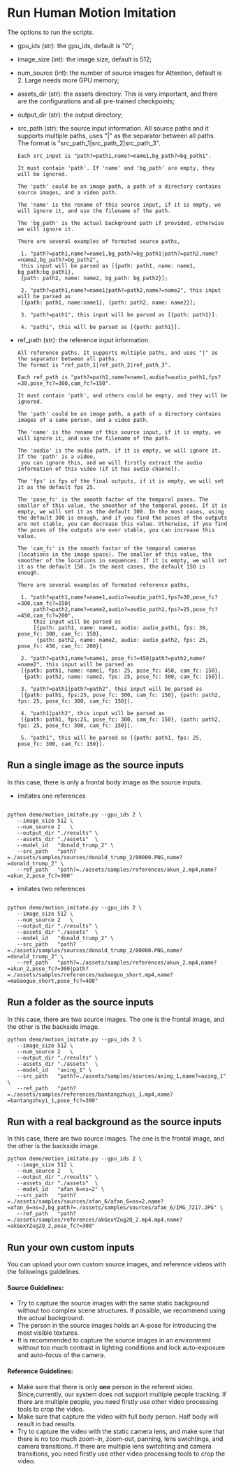 # Run Human Motion Imitation

The options to run the scripts.

- gpu_ids (str): the gpu_ids, default is "0";
- image_size (int): the image size, default is 512;
- num_source (int): the number of source images for Attention, default is 2. Large needs more GPU memory;
- assets_dir (str): the assets directory. This is very important, and there are the configurations and all pre-trained checkpoints;
- output_dir (str): the output directory;

 - src_path (str): the source input information. 
       All source paths and it supports multiple paths, uses "|" as the separator between all paths. 
       The format is "src_path_1|src_path_2|src_path_3". 
       
       Each src_input is "path?=path1,name?=name1,bg_path?=bg_path1". 
       
       It must contain 'path'. If 'name' and 'bg_path' are empty, they will be ignored.

       The 'path' could be an image path, a path of a directory contains source images, and a video path.

       The 'name' is the rename of this source input, if it is empty, we will ignore it, and use the filename of the path.

       The 'bg_path' is the actual background path if provided, otherwise we will ignore it.
       
       There are several examples of formated source paths,

        1. "path?=path1,name?=name1,bg_path?=bg_path1|path?=path2,name?=name2,bg_path?=bg_path2",
        this input will be parsed as [{path: path1, name: name1, bg_path:bg_path1},
        {path: path2, name: name2, bg_path: bg_path2}];

        2. "path?=path1,name?=name1|path?=path2,name?=name2", this input will be parsed as
        [{path: path1, name:name1}, {path: path2, name: name2}];

        3. "path?=path1", this input will be parsed as [{path: path1}].

        4. "path1", this will be parsed as [{path: path1}].

 - ref_path (str): the reference input information.
       
       All reference paths. It supports multiple paths, and uses "|" as the separator between all paths.
       The format is "ref_path_1|ref_path_2|ref_path_3".

       Each ref_path is "path?=path1,name?=name1,audio?=audio_path1,fps?=30,pose_fc?=300,cam_fc?=150".

       It must contain 'path', and others could be empty, and they will be ignored.

       The 'path' could be an image path, a path of a directory contains images of a same person, and a video path.

       The 'name' is the rename of this source input, if it is empty, we will ignore it, and use the filename of the path.

       The 'audio' is the audio path, if it is empty, we will ignore it. If the 'path' is a video,
        you can ignore this, and we will firstly extract the audio information of this video (if it has audio channel).

       The 'fps' is fps of the final outputs, if it is empty, we will set it as the default fps 25.

       The 'pose_fc' is the smooth factor of the temporal poses. The smaller of this value, the smoother of the temporal poses. If it is empty, we will set it as the default 300. In the most cases, using the default 300 is enough, and if you find the poses of the outputs are not stable, you can decrease this value. Otherwise, if you find the poses of the outputs are over stable, you can increase this value.

       The 'cam_fc' is the smooth factor of the temporal cameras (locations in the image space). The smaller of this value, the smoother of the locations in sequences. If it is empty, we will set it as the default 150. In the most cases, the default 150 is enough.

       There are several examples of formated reference paths,

        1. "path?=path1,name?=name1,audio?=audio_path1,fps?=30,pose_fc?=300,cam_fc?=150|
            path?=path2,name?=name2,audio?=audio_path2,fps?=25,pose_fc?=450,cam_fc?=200",
            this input will be parsed as
            [{path: path1, name: name1, audio: audio_path1, fps: 30, pose_fc: 300, cam_fc: 150},
             {path: path2, name: name2, audio: audio_path2, fps: 25, pose_fc: 450, cam_fc: 200}]

        2. "path?=path1,name?=name1, pose_fc?=450|path?=path2,name?=name2", this input will be parsed as
        [{path: path1, name: name1, fps: 25, pose_fc: 450, cam_fc: 150},
         {path: path2, name: name2, fps: 25, pose_fc: 300, cam_fc: 150}].

        3. "path?=path1|path?=path2", this input will be parsed as
        [{path: path1, fps:25, pose_fc: 300, cam_fc: 150}, {path: path2, fps: 25, pose_fc: 300, cam_fc: 150}].

        4. "path1|path2", this input will be parsed as
        [{path: path1, fps:25, pose_fc: 300, cam_fc: 150}, {path: path2, fps: 25, pose_fc: 300, cam_fc: 150}].

        5. "path1", this will be parsed as [{path: path1, fps: 25, pose_fc: 300, cam_fc: 150}].


## Run a single image as the source inputs
In this case, there is only a frontal body image as the source inputs.

- imitates one references
```shell

python demo/motion_imitate.py --gpu_ids 2 \
   --image_size 512 \
   --num_source 2   \
   --output_dir "./results" \
   --assets_dir "./assets"  \
   --model_id   "donald_trump_2" \
   --src_path   "path?=./assets/samples/sources/donald_trump_2/00000.PNG,name?=donald_trump_2" \
   --ref_path   "path?=./assets/samples/references/akun_2.mp4,name?=akun_2,pose_fc?=300"

```

- imitates two references
```shell

python demo/motion_imitate.py --gpu_ids 2 \
   --image_size 512 \
   --num_source 2   \
   --output_dir "./results" \
   --assets_dir "./assets"  \
   --model_id   "donald_trump_2" \
   --src_path   "path?=./assets/samples/sources/donald_trump_2/00000.PNG,name?=donald_trump_2" \
   --ref_path   "path?=./assets/samples/references/akun_2.mp4,name?=akun_2,pose_fc?=300|path?=./assets/samples/references/mabaoguo_short.mp4,name?=mabaoguo_short,pose_fc?=400"
```


## Run a folder as the source inputs
In this case, there are two source images. The one is the frontal image, and the other is the backside image.

```shell
python demo/motion_imitate.py --gpu_ids 2 \
   --image_size 512 \
   --num_source 2   \
   --output_dir "./results" \
   --assets_dir "./assets"  \
   --model_id   "axing_1" \
   --src_path   "path?=./assets/samples/sources/axing_1,name?=axing_1" \
   --ref_path   "path?=./assets/samples/references/bantangzhuyi_1.mp4,name?=bantangzhuyi_1,pose_fc?=300"
```


## Run with a real background as the source inputs
In this case, there are two source images. The one is the frontal image, and the other is the backside image.

```shell
python demo/motion_imitate.py --gpu_ids 2 \
   --image_size 512 \
   --num_source 2   \
   --output_dir "./results" \
   --assets_dir "./assets"  \
   --model_id   "afan_6=ns=2" \
   --src_path   "path?=./assets/samples/sources/afan_6/afan_6=ns=2,name?=afan_6=ns=2,bg_path?=./assets/samples/sources/afan_6/IMG_7217.JPG" \
   --ref_path   "path?=./assets/samples/references/akGexYZug2Q_2.mp4.mp4,name?=akGexYZug2Q_2,pose_fc?=300"
```

## Run your own custom inputs
You can upload your own custom source images, and reference videos with the followings guidelines.

#### Source Guidelines:
 - Try to capture the source images with the same static background without too complex scene structures. If possible, we recommend using the
actual background.
 - The person in the source images holds an A-pose for introducing the most visible textures.
 - It is recommended to capture the source images in an environment without too much contrast in lighting conditions and lock auto-exposure and auto-focus of the camera.
 
#### Reference Guidelines:
  - Make sure that there is only **one** person in the referent video. Since,currently, our system does not support multiple people tracking. If there are multiple people, you need firstly use other video processing tools to crop the video.
  - Make sure that capture the video with full body person. Half body will result in bad results.
  - Try to capture the video with the static camera lens, and make sure that there is no too much zoom-in, zoom-out, panning, lens swichtings, and camera transitions. If there are multiple lens switchting and camera transitions, you need firstly use other video processing tools to crop the video.